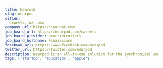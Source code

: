 ```yaml
---
title: Nearpod
slug: nearpod
cities:
- Seattle, WA, USA
company_url: https://nearpod.com
job_board_url: https://nearpod.com/careers
job_board_provider: smartrecruiters
job_board_hostname: Renaissance
facebook_url: https://www.facebook.com/nearpod
twitter_url: https://twitter.com/nearpod
description: Nearpod is an all-in-one solution for the synchronized use of iPads in the classroom that makes lectures more engaging through interactive multimedia presentations.
tags: ['startup', 'education', 'apple']
---
```

